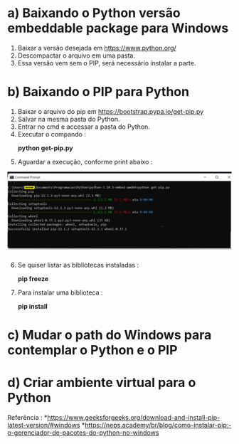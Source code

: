 # a) Baixando o Python versão embeddable package para Windows
1. Baixar a versão desejada em https://www.python.org/
2. Descompactar o arquivo em uma pasta.
3. Essa versão vem sem o PIP, será necessário instalar a parte.

# b) Baixando o PIP para Python
1. Baixar o arquivo do pip em https://bootstrap.pypa.io/get-pip.py
2. Salvar na mesma pasta do Python.
3. Entrar no cmd e accessar a pasta do Python.
4. Executar  o compando :<p>
 **python get-pip.py**  
5. Aguardar a execução, conforme print abaixo :
  <img src="/image/image01.png">

6. Se quiser listar as bibliotecas instaladas :<p>
  **pip freeze**
7. Para instalar uma biblioteca :<p>
  **pip install <nome da bliboteca>**  
  
  
# c) Mudar o path do Windows para contemplar o Python e o PIP

# d) Criar ambiente virtual para o Python


  
Referência :
*https://www.geeksforgeeks.org/download-and-install-pip-latest-version/#windows
*https://neps.academy/br/blog/como-instalar-pip:-o-gerenciador-de-pacotes-do-python-no-windows
